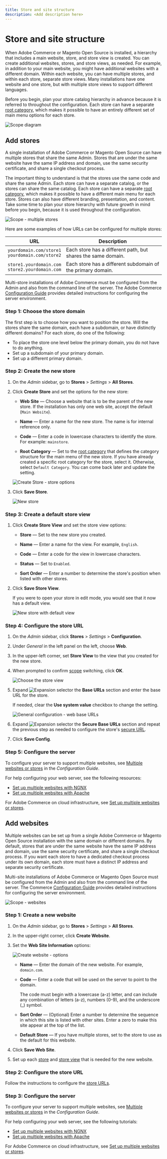 ```yaml
---
title: Store and site structure
description: <Add description here>
---
```

# Store and site structure

When Adobe Commerce or Magento Open Source is installed, a hierarchy that includes a main website, store, and store view is created. You can create additional websites, stores, and store views, as needed. For example, in addition to your main website, you might have additional websites with a different domain. Within each website, you can have multiple stores, and within each store, separate store views. Many installations have one website and one store, but with multiple store views to support different languages.

Before you begin, plan your store catalog hierarchy in advance because it is referred to throughout the configuration. Each store can have a separate [root category](../catalog/category-root.md), which makes it possible to have an entirely different set of main menu options for each store.

![Scope diagram](./assets/scope-multisite.svg)<!-- {:width="550px"} -->

## Add stores

A single installation of Adobe Commerce or Magento Open Source can have multiple stores that share the same Admin. Stores that are under the same website have the same IP address and domain, use the same security certificate, and share a single checkout process.

The important thing to understand is that the stores use the same code and share the same Admin. Each store can have a separate catalog, or the stores can share the same catalog. Each store can have a separate [root category](../catalog/category-root.md), which makes it possible to have a different main menu for each store. Stores can also have different branding, presentation, and content. Take some time to plan your store hierarchy with future growth in mind before you begin, because it is used throughout the configuration.

![Scope - multiple stores](./assets/scope-multistore.svg)<!-- {:width="550px"} -->

Here are some examples of how URLs can be configured for multiple stores:

| URL | Description |
| --- | ----------- |
| `yourdomain.com/store1`<br>`yourdomain.com/store2` | Each store has a different path, but shares the same domain. |
| `store1.yourdomain.com`<br>`store2.yourdomain.com` | Each store has a different subdomain of the primary domain. |

Multi-store installations of Adobe Commerce must be configured from the Admin and also from the command line of the server. The Adobe Commerce [Configuration Guide](https://experienceleague.adobe.com/docs/commerce-operations/configuration-guide/multi-sites/ms-overview.html) provides detailed instructions for configuring the server environment.

### Step 1: Choose the store domain

The first step is to choose how you want to position the store. Will the stores share the same domain, each have a subdomain, or have distinctly different domains? For each store, do one of the following:

- To place the store one level below the primary domain, you do not have to do anything.
- Set up a subdomain of your primary domain.
- Set up a different primary domain.

### Step 2: Create the new store

1. On the _Admin_ sidebar, go to **Stores** > _Settings_ > **All Stores**.

1. Click **Create Store** and set the options for the new store:

   - **Web Site** — Choose a website that is to be the parent of the new store. If the installation has only one web site, accept the default (`Main Website`).

   - **Name** — Enter a name for the new store. The name is for internal reference only.

   - **Code** — Enter a code in lowercase characters to identify the store. For example: `mainstore`.

   - **Root Category** — Set to the [root category](../catalog/category-root.md) that defines the category structure for the main menu of the new store. If you have already created a specific root category for the store, select it. Otherwise, select `Default Category`. You can come back later and update the setting.

   ![Create Store - store options](./assets/stores-all-store-information.png)<!-- zoom -->

1. Click **Save Store**.

   ![New store](./assets/create-store-saved.png)<!-- zoom -->

### Step 3: Create a default store view

1. Click **Create Store View** and set the store view options:

   - **Store** — Set to the new store you created.

   - **Name** — Enter a name for the view. For example, `English`.

   - **Code** — Enter a code for the view in lowercase characters.

   - **Status** — Set to `Enabled`.

   - **Sort Order** — Enter a number to determine the store's position when listed with other stores.

1. Click **Save Store View**.

   If you were to open your store in edit mode, you would see that it now has a default view.

   ![New store with default view](./assets/new-store-default-view.png)<!-- zoom -->

### Step 4: Configure the store URL

1. On the _Admin_ sidebar, click **Stores** > _Settings_ > **Configuration**.

1. Under _General_ in the left panel on the left, choose **Web**.

1. In the upper-left corner, set **Store View** to the view that you created for the new store.

1. When prompted to confirm [scope](../getting-started/websites-stores-views.md#scope-settings) switching, click **OK**.

   ![Choose the store view](./assets/create-store-config-view.png)<!-- zoom -->

1. Expand ![Expansion selector](../assets/icon-display-expand.png) the **Base URLs** section and enter the base URL for the store.

   If needed, clear the **Use system value** checkbox to change the setting.

   ![General configuration - web base URLs](./assets/config-general-web-base-urls-clear-checkbox.png)

1. Expand ![Expansion selector](../assets/icon-display-expand.png) the **Secure Base URLs** section and repeat the previous step as needed to configure the store's [secure URL](store-urls.md).

1. Click **Save Config**.

### Step 5: Configure the server

To configure your server to support multiple websites, see [Multiple websites or stores](https://experienceleague.adobe.com/docs/commerce-operations/configuration-guide/multi-sites/ms-overview.html) in the _Configuration Guide_.

For help configuring your web server, see the following resources:

- [Set up multiple websites with NGNX](https://experienceleague.adobe.com/docs/commerce-operations/configuration-guide/multi-sites/ms-nginx.html)
- [Set up multiple websites with Apache](https://experienceleague.adobe.com/docs/commerce-operations/configuration-guide/multi-sites/ms-apache.html)

For Adobe Commerce on cloud infrastructure, see [Set up multiple websites or stores](https://devdocs.magento.com/cloud/project/project-multi-sites.html).

## Add websites

Multiple websites can be set up from a single Adobe Commerce or Magento Open Source installation with the same domain or different domains. By default, stores that are under the same website have the same IP address and domain, use the same security certificate, and share a single checkout process. If you want each store to have a dedicated checkout process under its own domain, each store must have a distinct IP address and separate security certificate.

Multi-site installations of Adobe Commerce or Magento Open Source must be configured from the Admin and also from the command line of the server. The Commerce [Configuration Guide](https://experienceleague.adobe.com/docs/commerce-operations/configuration-guide/multi-sites/ms-overview.html) provides detailed instructions for configuring the server environment.

![Scope - websites](./assets/scope-multisite.svg)<!-- {:width="550px"} -->

### Step 1: Create a new website

1. On the _Admin_ sidebar, go to **Stores** > _Settings_ > **All Stores**.

1. In the upper-right corner, click **Create Website**.

1. Set the **Web Site Information** options:

   ![Create website - options](./assets/create-website-info.png)<!-- zoom -->

   - **Name** — Enter the domain of the new website. For example, `domain.com`.

   - **Code** — Enter a code that will be used on the server to point to the domain.

      The code must begin with a lowercase (a-z) letter, and can include any combination of letters (a-z), numbers (0-9), and the underscore (_) symbol.

   - **Sort Order** — (Optional) Enter a number to determine the sequence in which this site is listed with other sites. Enter a zero to make this site appear at the top of the list.

   - **Default Store** — If you have multiple stores, set to the store to use as the default for this website.

1. Click **Save Web Site**.

1. Set up each [store](#add-stores) and [store view](store-views.md) that is needed for the new website.

### Step 2: Configure the store URL

Follow the instructions to configure the [store URLs](store-urls.md).

### Step 3: Configure the server

To configure your server to support multiple websites, see [Multiple websites or stores](https://experienceleague.adobe.com/docs/commerce-operations/configuration-guide/multi-sites/ms-overview.html) in the _Configuration Guide_.

For help configuring your web server, see the following tutorials:

- [Set up multiple websites with NGNX](https://experienceleague.adobe.com/docs/commerce-operations/configuration-guide/multi-sites/ms-nginx.html)
- [Set up multiple websites with Apache](https://experienceleague.adobe.com/docs/commerce-operations/configuration-guide/multi-sites/ms-apache.html)

For Adobe Commerce on cloud infrastructure, see [Set up multiple websites or stores](https://devdocs.magento.com/cloud/project/project-multi-sites.html).
